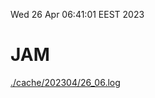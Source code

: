 Wed 26 Apr 06:41:01 EEST 2023
# JAM
<a href='./cache/202304/26_06.log'>./cache/202304/26_06.log</a>
